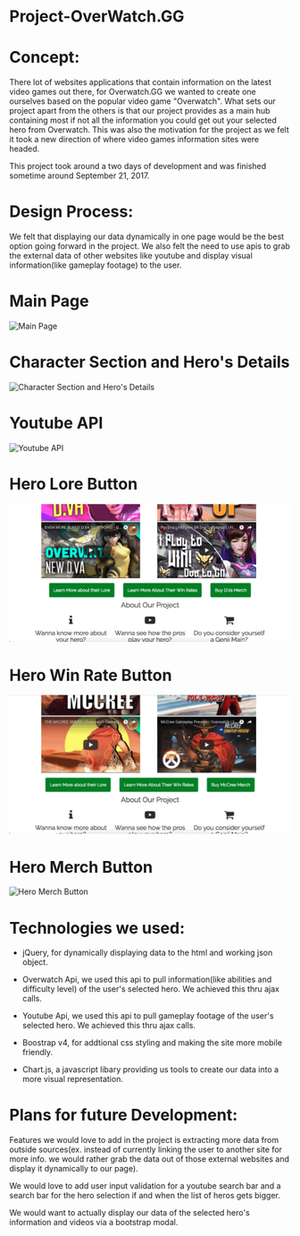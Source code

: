 # Project-OverWatch.GG

# Concept:

There lot of websites applications that contain information on the latest video games out there, for Overwatch.GG we wanted to create one ourselves based on the popular video game "Overwatch". What sets our project apart from the others is that our project provides as a main hub containing most if not all the information you could get out your selected hero from Overwatch. This was also the motivation for the project as we felt it took a new direction of where video games information sites were headed.

This project took around a two days of development and was finished sometime around September 21, 2017.

# Design Process:

We felt that displaying our data dynamically in one page would be the best option going forward in the project. We also felt the need to use apis to grab the external data of other websites like youtube and display visual information(like gameplay footage) to the user.

# Main Page
![Main Page](/gifs/main.gif "Main Page")

# Character Section and Hero's Details
![Character Section and Hero's Details](/gifs/Character.gif "Character Section and Hero's Details")

# Youtube API
![Youtube API](/gifs/youtube.gif "Youtube API")

# Hero Lore Button
![Hero Lore Button](/gifs/hero-lore.gif "Hero Lore Button")

# Hero Win Rate Button
![Hero Win Rate Button](/gifs/win-rate.gif "Hero Win Rate Button")

# Hero Merch Button
![Hero Merch Button](/gifs/hero-merch.gif "Hero Merch Button")

# Technologies we used:

- jQuery, for dynamically displaying data to the html and working json object.

- Overwatch Api, we used this api to pull information(like abilities and difficulty level) of the user's selected hero. We achieved this thru ajax calls.

- Youtube Api, we used this api to pull gameplay footage of the user's selected hero. We achieved this thru ajax calls.

- Boostrap v4, for addtional css styling and making the site more mobile friendly.

- Chart.js, a javascript libary providing us tools to create our data into a more visual representation.

# Plans for future Development:

Features we would love to add in the project is extracting more data from outside sources(ex. instead of currently linking the user to another site for more info. we would rather grab the data out of those external websites and display it dynamically to our page).

We would love to add user input validation for a youtube search bar and a search bar for the hero selection if and when the list of heros gets bigger.

We would want to actually display our data of the selected hero's information and videos via a bootstrap modal.





